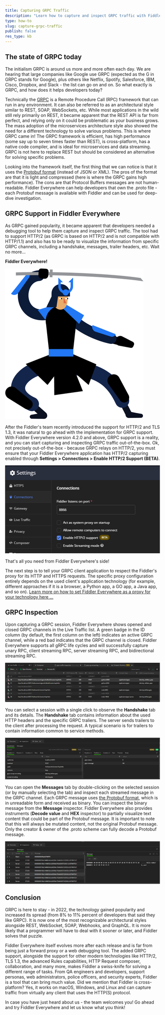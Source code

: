 ```yaml
---
title: Capturing GRPC Traffic
description: "Learn how to capture and inspect GRPC traffic with Fiddler Everywhere."
type: how-to
slug: capture-grpc-traffic
publish: false
res_type: kb
---
```



## The state of GRPC today

The initialism GRPC is around us more and more often each day. We are hearing that large companies like Google use GRPC (expected as the G in GRPC stands for Google), plus others like Netflix, Spotify, Salesforce, IBM, Cisco, Dropbox, and Slack - the list can go on and on. So what exactly is GRPC, and how does it helps developers today?

Technically the [GRPC](https://grpc.io) is a Remote Procedure Call (RPC) framework that can run in any environment. It can also be referred to as an architectural style similar to REST, SOAP, WebSockets, etc. While most applications in the wild still rely primarily on REST, it became apparent that the REST API is far from perfect, and relying only on it could be problematic as your business grows. The mass adoption of the microservices architecture style also showed the need for a different technology to solve various problems. This is where GRPC came in! The GRPC framework is efficient, has high performance (some say up to seven times faster than REST), is cross-platform, has a native code compiler, and is ideal for microservices and data streaming. GRPC is not here to replace REST but should be considered an alternative for solving specific problems.

Looking into the framework itself, the first thing that we can notice is that it uses the [Protobuf format](https://protobuf.dev/) (instead of JSON or XML). The pros of the format are that it is light and compressed (here is where the GRPC gains high performance). The cons are that Protocol Buffers messages are not human-readable. Fiddler Everywhere can help developers that own the .proto file - each Protobuf message is available with Fiddler and can be used for deep-dive investigation.


## GRPC Support in Fiddler Everywhere

As GRPC gained popularity, it became apparent that developers needed a debugging tool to help them capture and inspect GRPC traffic. The tool had to support HTTP/2 (as GRPC is based on HTTP/2 and is not compatible with HTTP/1.1) and also has to be ready to visualize the information from specific GRPC channels, including a handshake, messages, trailer headers, etc. Wait no more...

**Fiddler Everywhere!**

![The Fiddler Everywhere ninja to the resque](../images/temp/fe-ninja.png)

After the Fiddler's team recently introduced the support for HTTP/2 and TLS 1.3, it was natural to go ahead with the implementation for GRPC support. With Fiddler Everywhere version 4.2.0 and above, GRPC support is a reality, and you can start capturing and inspecting GRPC traffic out-of-the-box. Ok, not precisely out-of-the-box - because GRPC relays on HTTP/2, you must ensure that your Fiddler Everywhere application has HTTP/2 capturing enabled through **Settings > Connections > Enable HTTP/2 Support (BETA)**.

![Enabling HTTP/2 capturing in Fiddler Everywhere](../images/temp/fe-enable-http2.png)

That's all you need from Fiddler Everywhere's side! 

The next step is to tell your GRPC client application to respect the Fiddler's proxy for its HTTP and HTTPS requests. The specific proxy configuration entirely depends on the used client's application technology (for example, different approaches if it is a browser, a Python app, a GO app, a Java app, and so on). [Learn more on how to set Fiddler Everywhere as a proxy for your technology here ...](https://docs.telerik.com/fiddler-everywhere/knowledge-base/capturing-grpc-traffic)

## GRPC Inspection

Upon capturing a GRPC session, Fiddler Everywhere shows opened and closed GRPC channels in the Live Traffic list. A green badge in the ID column (by default, the first column on the left) indicates an active GRPC channel, while a red bad indicates that the GRPC channel is closed. Fiddler Everywhere supports all gRPC life cycles and will successfully capture unary RPC, client streaming RPC, server streaming RPC, and bidirectional streaming RPC.

![Captured GRPC sessions in the Live Traffic list of Fiddler](../images/temp/fe-grpc-sessions.png)

You can select a session with a single click to observe the **Handshake** tab and its details. The **Handshake** tab contains information about the used HTTP headers and the specific GRPC traliers. The server sends trailers to the client after processing the request. A typical scenario is for trailers to contain information common to service methods.

![Inspecting GRPC session through the Handshake tab](../images/temp/fe-grpc-handshake-tab.png)

You can open the **Messages** tab by double-clicking on the selected session (or by manually selecting the tab) and inspect each streamed message in the GRPC channel. Each GRPC message uses [the Protobuf format](https://protobuf.dev/overview/), which is in unreadable form and received as binary. You can inspect the binary message from the **Message** inspector. Fiddler Everywhere also provides instruments (**Decode value** and **HEX** inspector) to partially visualize text content that could be part of the Protobuf message. It is important to note that this will always be mutated content, not the original Protobuf message. Only the creator & owner of the .proto scheme can fully decode a Protobuf message.

![Inspecting GRPC session through the Messages tab](../images/temp/fe-grpc-messages-tab.png)

## Conclusion

GRPC is here to stay - in 2022, the technology gained popularity and increased its spread (from 8% to 11% percent of developers that said they like GRPC). It is now one of the most recognizable architectural styles alongside REST, WebSocket, SOAP, Webhooks, and GraphQL. It is more likely that a programmer will have to deal with it sooner or later, and Fiddler solves that puzzle.

Fiddler Everywhere itself evolves more after each release and is far from being just a forward proxy or a web debugging tool. The added GRPC support, alongside the support for other modern technologies like HTTP/2, TLS 1.3, the advanced Rules capabilities, HTTP Request composer, collaboration, and many more, makes Fiddler a swiss-knife for solving a different range of tasks. From QA engineers and developers, support personas, web administrators, police officers, and security experts, Fiddler is a tool that can bring much value. Did we mention that Fiddler is cross-platform? Yes, it works on macOS, Windows, and Linux and can capture traffic from virtually any client that uses the HTTP(S) protocol.

In case you have just heard about us - the team welcomes you! Go ahead and try Fiddler Everywhere and let us know what you think!